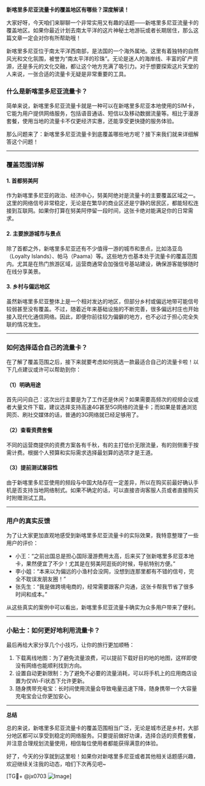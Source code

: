 **新喀里多尼亚流量卡的覆盖地区有哪些？深度解读！**

大家好呀，今天咱们来聊聊一个非常实用又有趣的话题——新喀里多尼亚流量卡的覆盖地区。如果你最近计划去南太平洋的这片神秘土地游玩或者长期居住，那么这篇文章一定会对你有所帮助哦！

新喀里多尼亚位于南太平洋西南部，是法国的一个海外属地。这里有着独特的自然风光和文化氛围，被誉为“南太平洋的珍珠”。无论是迷人的海岸线、丰富的矿产资源，还是多元的文化交融，都让这个地方充满了吸引力。对于想要探索这片天堂的人来说，一张合适的流量卡无疑是非常重要的工具。

### **什么是新喀里多尼亚流量卡？**

简单来说，新喀里多尼亚流量卡就是一种可以在新喀里多尼亚本地使用的SIM卡，它能为用户提供网络服务，包括语音通话、短信以及移动数据流量等。相比于漫游套餐，使用当地的流量卡不仅更经济实惠，还能享受更快捷的服务体验。

那么问题来了：新喀里多尼亚流量卡到底覆盖哪些地方呢？接下来我们就来详细解答这个问题！

---

### **覆盖范围详解**

#### 1. **首都努美阿**
作为新喀里多尼亚的政治、经济中心，努美阿绝对是流量卡的主要覆盖区域之一。这里的网络信号非常稳定，无论是在繁华的商业区还是宁静的居民区，都能轻松连接到互联网。如果你打算在努美阿停留一段时间，这张卡绝对能满足你的日常需求。

#### 2. **主要旅游城市与景点**
除了首都之外，新喀里多尼亚还有不少值得一游的城市和景点，比如洛亚岛（Loyalty Islands）、帕马（Paama）等。这些地方也基本处于流量卡的覆盖范围内。尤其是在热门旅游区域，运营商通常会加强信号基站建设，确保游客能够随时在线分享美景。

#### 3. **乡村与偏远地区**
虽然新喀里多尼亚整体上是一个相对发达的地区，但部分乡村或偏远地带可能信号较弱甚至没有覆盖。不过，随着近年来基础设施的不断完善，很多偏远村庄也开始接入现代化通信网络。因此，即便你前往较为偏僻的地方，也不必过于担心完全失联的情况发生。

---

### **如何选择适合自己的流量卡？**

在了解了覆盖范围之后，接下来就要考虑如何挑选一款最适合自己的流量卡啦！以下几点建议或许可以帮助到你：

#### （1）明确用途
首先问问自己：这次出行主要是为了工作还是休闲？如果需要高频次的视频会议或者大量文件下载，建议选择支持高速4G甚至5G网络的流量卡；而如果是普通浏览网页、刷社交媒体的话，普通的3G网络就已经足够用了。

#### （2）查看资费套餐
不同的运营商提供的资费方案各有千秋，有的主打低价无限流量，有的则侧重于按需计费。根据个人预算和实际需求选择最划算的选项才是王道。

#### （3）提前测试兼容性
由于新喀里多尼亚使用的频段与中国大陆存在一定差异，所以在购买前最好确认手机是否支持当地网络制式。如果不确定的话，可以直接咨询客服人员或者直接购买时附赠测试工具。

---

### **用户的真实反馈**

为了让大家更加直观地感受到新喀里多尼亚流量卡的实际效果，我特意整理了一些用户的评价：

- 小王：“之前出国总是担心国际漫游费用太高，后来买了张新喀里多尼亚本地卡，果然便宜了不少！尤其是在努美阿逛街的时候，导航特别方便。”
- 李小姐：“本来以为偏远的小渔村会没网，没想到连那里都有不错的信号，完全不耽误发朋友圈！”
- 张先生：“我是做跨境电商的，经常需要跟客户沟通，这张卡帮我节省了很多时间和成本。”

从这些真实的案例中可以看出，新喀里多尼亚流量卡确实为众多用户带来了便利。

---

### **小贴士：如何更好地利用流量卡？**

最后再给大家分享几个小技巧，让你的旅行更加顺畅：

1. 下载离线地图：为了避免流量浪费，可以提前下载好目的地的地图，这样即使没有网络也能顺利找到方向。
2. 设置自动更新限制：为了避免不必要的流量消耗，可以将手机上的应用商店设置为仅Wi-Fi状态下允许更新。
3. 随身携带充电宝：长时间使用流量会导致电量迅速下降，随身携带一个大容量充电宝会让你更加安心。

---

**总结**

总的来说，新喀里多尼亚流量卡的覆盖范围相当广泛，无论是城市还是乡村，大部分地区都可以享受到稳定的网络服务。只要提前做好功课，选择合适的资费套餐，并注意合理规划流量使用，相信每位使用者都能获得满意的体验。

好了，今天的分享就到这里啦！如果你对新喀里多尼亚或者其他相关话题感兴趣，欢迎继续关注我的动态，咱们下次再见吧~

[TG💪+ @jx0703 ![Image](https://github.com/user-attachments/assets/dbca1d08-cadb-493c-b0ec-ad6f7a83f270)]